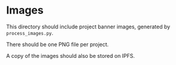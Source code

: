# Images

This directory should include project banner images, generated by `process_images.py`.

There should be one PNG file per project.

A copy of the images should also be stored on IPFS.